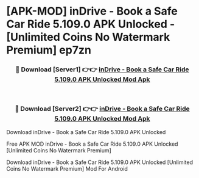 # [APK-MOD] inDrive - Book a Safe Car Ride 5.109.0 APK Unlocked - [Unlimited Coins No Watermark Premium] ep7zn



<div align="center">
<h3>🔴 Download [Server1] 👉👉 <a href="https://momento.my/?title=inDrive_-_Book_a_Safe_Car_Ride_5.109.0_APK_Unlocked">inDrive - Book a Safe Car Ride 5.109.0 APK Unlocked Mod Apk</a></h3><br>

<h3>🔴 Download [Server2] 👉👉 <a href="https://momento.my/?title=inDrive_-_Book_a_Safe_Car_Ride_5.109.0_APK_Unlocked">inDrive - Book a Safe Car Ride 5.109.0 APK Unlocked Mod Apk</a></h3>
</div>



Download inDrive - Book a Safe Car Ride 5.109.0 APK Unlocked 

Free APK MOD inDrive - Book a Safe Car Ride 5.109.0 APK Unlocked [Unlimited Coins No Watermark Premium]

Download inDrive - Book a Safe Car Ride 5.109.0 APK Unlocked [Unlimited Coins No Watermark Premium] Mod For Android
